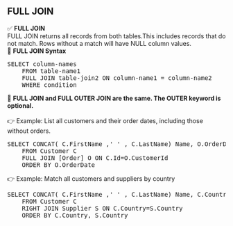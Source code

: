 ## FULL JOIN 

✅ <b>FULL JOIN</b> <br> FULL JOIN returns all records from both tables.This includes records that do not match. Rows without a match will have NULL column values. <br> 
🔷 <b>FULL JOIN Syntax </b> 
<pre>SELECT column-names 
	FROM table-name1 
	FULL JOIN table-join2 ON column-name1 = column-name2
	WHERE condition  </pre>	
🔷 <b> FULL JOIN and FULL OUTER JOIN are the same. The OUTER keyword is optional.  </b> <br> <br> 
👉 Example: List all customers and their order dates, including those without orders.
<pre>SELECT CONCAT( C.FirstName ,' ' , C.LastName) Name, O.OrderDate
	FROM Customer C
	FULL JOIN [Order] O ON C.Id=O.CustomerId
	ORDER BY O.OrderDate  </pre>		
👉 Example: Match all customers and suppliers by country
<pre>SELECT CONCAT( C.FirstName ,' ' , C.LastName) Name, C.Country AS CustomerCountry, S.Country AS SupplierCountry, S. CompanyName
	FROM Customer C 
	RIGHT JOIN Supplier S ON C.Country=S.Country
	ORDER BY C.Country, S.Country   </pre>		 
